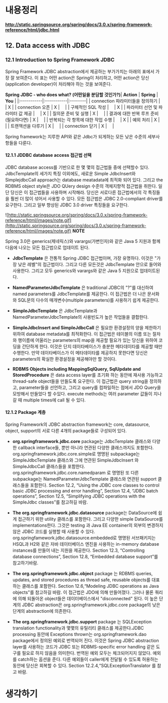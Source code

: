 


# 내용정리 #

**http://static.springsource.org/spring/docs/3.0.x/spring-framework-reference/html/jdbc.html**


## 12. Data access with JDBC ##
### 12.1 Introduction to Spring Framework JDBC ###

Spring Framework JDBC abstraction에서 제공하는 부가가치는 아래의 표에서 가장 잘 보여준다.
이 표는 어떤 action은 Spring이 처리하고, 어떤 action은 당신(application developer)이 처리해야 하는 것을 보여준다.

**Spring JDBC - who does what? (어떤일을 분담할 것인가?)**| **Action** | **Spring** | **You** |
|:-----------|:-----------|:--------|
| connection 파라미터들을 정의하기 |　         | X       |
| connection 오픈 | X          |　      |
| 구체적인 SQL 작성 |　         | X       |
| 파라미터 선언 및 파라미터 값 제공 |　         | X       |
| 질의문 준비 및 실행 | X          |　      |
| 결과에 대한 반복 루프 준비(필요하다면) | X          |　      |
| 반복되는 각 항목에 대한 작업 수행 |　         | X       |
| 예외 처리 | X          |　      |
| 트랜잭션을 다루기 | X          |　      |
| connection 닫기 | X          |　      |


Spring framework는 지루한 API와 같은 Jdbc가 되게하는 모든 낮은 수준의 세부사항들을 다룬다.

#### 12.1.1 JDDBC database access 접근법 선택 ####

JDBC database access를 기반으로 한 몇 몇의 접근법들 중에 선택할수 있다.
JdbcTemplate의 세가지 특징 이외에도, 새로운 Simple Jdbclnsert와 SimplejdbcCall approach는 database meatadata에 최적화 되어 있다. 그리고 the RDBMS object style은 JDO QUery design 수준의 객체지향적 접근법을 취한다.
일단 당신은 이 접근법들을 사용하며 시작해라. 당신은 서로다른 접근법에서의 각 특징들을 훨씬 더 많이 섞어서 사용할 수 있다. 모든 접근법은 JDBC 2.0-compliant driver를 요구한다. 그리고 일부 향상된 JDBC 3.0 driver 특징들을 요구한다.


![http://static.springsource.org/spring/docs/3.0.x/spring-framework-reference/html/images/note.gif](http://static.springsource.org/spring/docs/3.0.x/spring-framework-reference/html/images/note.gif) **NOTE**


Spring 3.0은 generics(제네릭스)와 varargs(가변인자)와 같은 Java 5 지원과 함께 다음에 나오는 모든 접근법으로 업데이트 된다.

  * **JdbcTemplate** 은 전통적 Spring JDBC 접근법이며, 가장 유명하다. 이것은 "가장 낮은 레벨"의 접근법이다. 그리고 다른 모든것은 JdbcTemplate 안으로 들어와 사용한다. 그리고 모두 generics와 varargs와 같은 Java 5 지원으로 업데이트된다.

  * **NamedParameterJdbcTemplate** 은 traditional JDBC의 "?"를 대신하여 named parameters를 JdbcTemplate를 제공한다. 이 접근법은 더 나은 문서화와 SQL문의 다수의 매개변수(multiple parameters)를 사용하기 쉽게 제공한다.

  * **SimpleJdbcTemplate** 은 JdbcTemplate과 NamedParameterJdbcTemplate의 사용빈도가 높은 작업들을 결합한다.

  * **SimpleJdbcInsert and SimpleJdbcCall** 은 필요한 환경설정의 양을 제한하기 위하여 database metadata를 최적화한다. 이 접근법은 테이블의 이름 또는 절차와 행이름에 어울리는 parameters의 map을 제공할 필요가 있는 당신을 위하여 코딩을 간단하게 한다. 이것은 단지 데이타베이스가 충분한 메타데이타를 제공할 때만 수행한다. 만약 데이타베이스가 이 메타데이타를 제공하지 못한다면 당신은 parameters의 확실한 환경설정을 제공해야만 할 것이다.

  * **RDBMS Objects including MappingSqlQuery, SqlUpdate and StoredProcedure** 은 data access layer를 초기화 하는 동안에 재사용 가능하고 thread-safe object들을 만들도록 요구한다. 이 접근법은 query string을 정의하고, parameter들을 선언하고, 그리고 query를 컴파일하는 점에서 JDO Query을 모방해서 만들었다 할 수있다. execute methods는 여러 parameter 값들이 지나갈 때 multiple times에 call 될 수 있다.



#### 12.1.2 Package 계층 ####
Spring Framework의 JDBC abstraction framework는 core, datasource, object, support의 서로 다른 4개의 package들로 구성되어 있다.

  * **org.springframework.jdbc.core** package는 JdbcTemplate 클래스와 다양한 callback interface들, 뿐만 아니라 연관된 다양한 클래스까지도 포함한다. org.springframework.jdbc.core.simple로 명명된 subpackage는 SimpleJdbcTemplate 클래스와 그에 연관된 SimpleJdbcInsert 와 SimpleJdbcCall 클래스들을 포함한다. org.springframework.jdbc.core.namedparam 로 명명된 또 다른 subpackage는 NamedParameterJdbcTemplate 클래스와 연관된 support 클래스들을 포함한다. Section 12.2, “Using the JDBC core classes to control basic JDBC processing and error handling”, Section 12.4, “JDBC batch operations”, Section 12.5, “Simplifying JDBC operations with the SimpleJdbc classes”를 참고하길 바람.



  * **The org.springframework.jdbc.datasource** package는 DataSource에 쉽게 접근하기 위한 utility 클래스를 포함한다. 그리고 다양한 simple DataSource를 implementations한다. 그것은 testing 과 Java EE container의 외부의 변경하지 않은 JDBC 코드를 실행할 때 사용할 수 있다. org.springfamework.jdbc.datasource.embedded로 명명된 서브패키지는 HSQL과 H2와 같은 자바 데이터베이스 엔진을 사용하는 in-memory database instances를 만들어 내는 지원을 제공한다. Section 12.3, “Controlling database connections”, Section 12.8, “Embedded database support”를 참고하기바람.


  * **The org.springframework.jdbc.object** package 는 RDBMS queries, updates, and stored procedures as thread safe, reusable objects를 대표하는 클래스를 포함한다. Section 12.6,“Modeling JDBC operations as Java objects"를 참고하길 바람. 이 접근법은 JDO에 의해 만들어졌다. 그러나 물론 쿼리에 의해 되돌아온 object들은 데이터베이스에서 "disconnected" 된다. 이 높은 단계의 JDBC abstraction은  org.springframework.jdbc.core package의 낮은 단계의 abstraction에 의존한다.



  * **The org.springframework.jdbc.support** package 는 SQLException translation functionality과 몇몇의 유틸리티 클래스를 제공한다.JDBC processing 동안에 Exceptions thrown는 org.springframework.dao package에서 정의된 예외로 번역되어 진다. 이것은 Spring JDBC abstraction layer를 사용하는 코드가 JDBC 또는 RDBMS-specific error handling 같은 도구를 필요로 하지 않음을 의미한다. 번역된 예외 모두는 체크되어지지 않았다. 예외를 catch하는 옵션을 준다. 다른 예외들이 caller에게 전달될 수 있도록 허용하는 동안에 당신은 회복할 수 있다. Section 12.2.4,“SQLExceptionTranslator 를 참고 바람.



# 생각하기 #